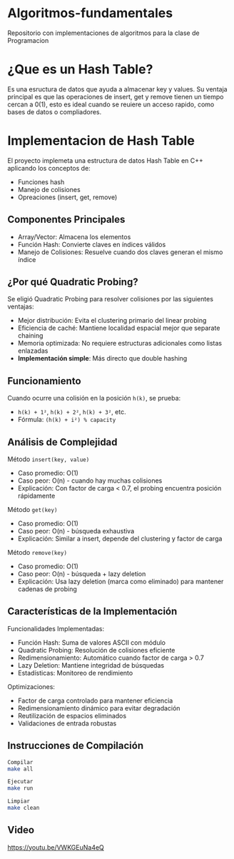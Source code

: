 # Algoritmos-fundamentales
Repositorio con implementaciones de algoritmos para la clase de Programacion

# ¿Que es un Hash Table?
Es una esructura de datos que ayuda a almacenar key y values. Su ventaja principal es que las operaciones de insert, get y remove tienen un tiempo cercan a 0(1), esto es ideal cuando se reuiere un acceso rapido, como bases de datos o compliadores.

# Implementacion de Hash Table 
El proyecto implemeta una estructura de datos Hash Table en C++ aplicando los conceptos de:
- Funciones hash
- Manejo de colisiones
- Opreaciones (insert, get, remove)

## Componentes Principales
- Array/Vector: Almacena los elementos
- Función Hash: Convierte claves en índices válidos
- Manejo de Colisiones: Resuelve cuando dos claves generan el mismo índice


## ¿Por qué Quadratic Probing?
Se eligió Quadratic Probing para resolver colisiones por las siguientes ventajas:
- Mejor distribución: Evita el clustering primario del linear probing
- Eficiencia de caché: Mantiene localidad espacial mejor que separate chaining
- Memoria optimizada: No requiere estructuras adicionales como listas enlazadas
- **Implementación simple**: Más directo que double hashing

## Funcionamiento
Cuando ocurre una colisión en la posición `h(k)`, se prueba:
- `h(k) + 1²`, `h(k) + 2²`, `h(k) + 3²`, etc.
- Fórmula: `(h(k) + i²) % capacity`

## Análisis de Complejidad
Método `insert(key, value)`
- Caso promedio: O(1)
- Caso peor: O(n) - cuando hay muchas colisiones
- Explicación: Con factor de carga < 0.7, el probing encuentra posición rápidamente

Método `get(key)` 
- Caso promedio: O(1)
- Caso peor: O(n) - búsqueda exhaustiva
- Explicación: Similar a insert, depende del clustering y factor de carga

Método `remove(key)`
- Caso promedio: O(1) 
- Caso peor: O(n) - búsqueda + lazy deletion
- Explicación: Usa lazy deletion (marca como eliminado) para mantener cadenas de probing



## Características de la Implementación
Funcionalidades Implementadas:
- Función Hash: Suma de valores ASCII con módulo
- Quadratic Probing: Resolución de colisiones eficiente
- Redimensionamiento: Automático cuando factor de carga > 0.7
- Lazy Deletion: Mantiene integridad de búsquedas
- Estadísticas: Monitoreo de rendimiento  

Optimizaciones:
- Factor de carga controlado para mantener eficiencia
- Redimensionamiento dinámico para evitar degradación
- Reutilización de espacios eliminados
- Validaciones de entrada robustas

## Instrucciones de Compilación
```bash
Compilar
make all

Ejecutar
make run

Limpiar
make clean
```


## Video
https://youtu.be/VWKGEuNa4eQ
